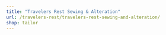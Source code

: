 ```yaml
---
title: "Travelers Rest Sewing & Alteration"
url: /travelers-rest/travelers-rest-sewing-and-alteration/
shop: tailor
---
```

